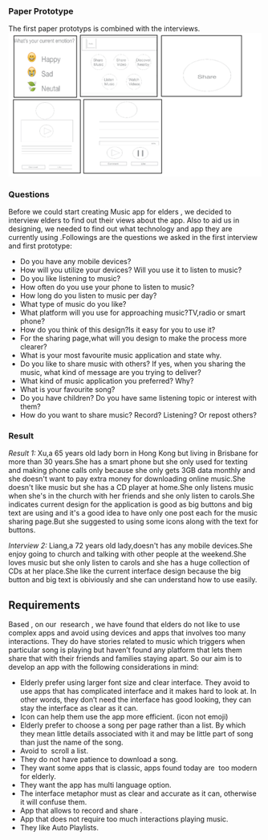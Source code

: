 ### Paper Prototype ###
The first paper prototyps is combined with the interviews.
![PaperProtype](https://github.com/deco3500-2017/Genius/blob/master/paperprototype.png)

### Questions
Before we could start creating Music app for elders , we decided to interview elders to find out their views about the app. Also to aid us in designing, we needed to find out what technology and app they are currently using .Followings are the questions we asked in the first interview and first prototype:
* Do you have any mobile devices?
* How will you utilize your devices? Will you use it to listen to music?
* Do you like listening to music?
* How often do you use your phone to listen to music?
* How long do you listen to music per day?
* What type of music do you like?
* What platform will you use for approaching music?TV,radio or smart phone?
* How do you think of this design?Is it easy for you to use it?
* For the sharing page,what will you design to make the process more clearer?
* What is your most favourite music application and state why.
* Do you like to share music with others? If yes, when you sharing the music, what kind of message are you trying to deliver?
* What kind of music application you preferred? Why?
* What is your favourite song?
* Do you have children? Do you have same listening topic or interest with them?
* How do you want to share music? Record? Listening? Or repost others?


### Result
*Result 1:* Xu,a 65 years old lady born in Hong Kong but living in Brisbane for more than 30 years.She has a smart phone but she only used for texting and making phone calls only because she only gets 3GB data monthly and she doesn't want to pay extra money for downloading online music.She doesn't like music but she has a CD player at home.She only listens music when she's in the church with her friends and she only listen to carols.She indicates current design for the application is good as big buttons and big text are using and it's a good idea to have only one post each for the music sharing page.But she suggested to using some icons along with the text for buttons.

*Interview 2:* Liang,a 72 years old lady,doesn't has any mobile devices.She enjoy going to church and talking with other people at the weekend.She loves music but she only listen to carols and she has a huge collection of CDs at her place.She like the current interface design because the big button and big text is obiviously and she can understand how to use easily.





## Requirements
Based , on our  research , we have found that elders do not like to use complex apps and avoid using devices and apps that involves too many interactions. They do have stories related to music which triggers when particular song is playing but haven’t found any platform that lets them share that with their friends and families staying apart. So our aim is to develop an app with the following considerations in mind:

* Elderly prefer using larger font size and clear interface. They avoid to use apps that has complicated interface and it makes hard to look at. In other words, they don’t need the interface has good looking, they can stay the interface as clear as it can.
* Icon can help them use the app more efficient. (icon not emoji) 
* Elderly prefer to choose a song per page rather than a list. By which they mean little details associated with it and may be little part of song than just the name of the song.
* Avoid to  scroll a list.
* They do not have patience to download a song.
* They want some apps that is classic, apps found today are  too modern for elderly.
* They want the app has multi language option.
* The interface metaphor must as clear and accurate as it can, otherwise it will confuse them.
* App that allows to record and share .
* App that does not require too much interactions playing music.
* They like Auto Playlists.

